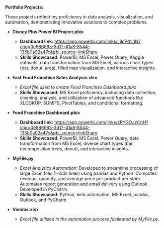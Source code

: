 **Portfolio Projects:**

These projects reflect my proficiency in data analysis, visualization, and automation, demonstrating innovative solutions to complex problems.

- **Disney Plus Power BI Project.pbix**
    - **Dashboard link:** https://app.powerbi.com/links/_jlcPd1_1N?ctid=0e886695-3d17-41a8-8544-135b0a92a47c&pbi_source=linkShare
    - **Skills Showcased:** PowerBI, MS Excel, Power Query, Kaggle datasets, data transformation from MS Excel, various chart types (bar, donut, area), filled map visualization, and interactive insights.
    
- **Fast Food Franchise Sales Analysis.xlsx**
    - *Excel file used to create Food Franchise Dashboard.pbix*
    - **Skills Showcased:** MS Excel proficiency, including data collection, cleaning, analysis, and utilization of advanced functions like XLOOKUP, SUMIFS, PivotTables, and conditional formatting.
    
- **Food Franchise Dashboard.pbix**
    - **Dashboard link:** https://app.powerbi.com/links/zRYGOJzCnH?ctid=0e886695-3d17-41a8-8544-135b0a92a47c&pbi_source=linkShare
    - **Skills Showcased:** PowerBI, MS Excel, Power Query, data transformation from MS Excel, diverse chart types (bar, decomposition trees, donut), and interactive insights.

- **MyFile.py**
    - *Excel Analytics Automation:* Developed to streamline processing of large Excel files (>100k lines) using pandas and Python. Computes revenue, quantity, and average price per product per store. Automates report generation and email delivery using Outlook. Developed in PyCharm.
    - **Skills Showcased:** Python, web automation, MS Excel, pandas, Outlook, and PyCharm.
- **Vendas.xlsx**
    - *Excel file utilized in the automation process facilitated by MyFile.py.*
